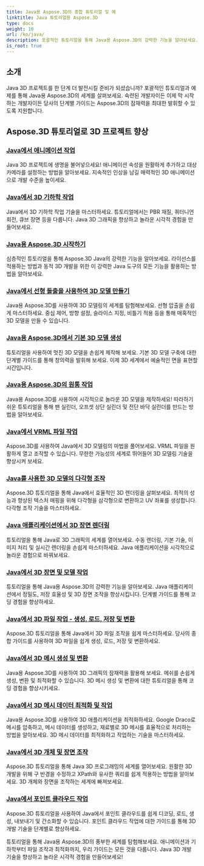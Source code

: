 ```yaml
---
title: Java용 Aspose.3D의 종합 튜토리얼 및 예
linktitle: Java 튜토리얼용 Aspose.3D
type: docs
weight: 10
url: /ko/java/
description: 포괄적인 튜토리얼을 통해 Java용 Aspose.3D의 강력한 기능을 알아보세요. 애니메이션, 기하학, 라이센스 등에 대한 튜토리얼을 통해 Java 3D 프로젝트를 향상시키세요!
is_root: true
---
```

## 소개

Java 3D 프로젝트를 한 단계 더 발전시킬 준비가 되셨습니까? 포괄적인 튜토리얼과 예제를 통해 Java용 Aspose.3D의 세계를 살펴보세요. 숙련된 개발자이든 이제 막 시작하는 개발자이든 당사의 단계별 가이드는 Aspose.3D의 잠재력을 최대한 발휘할 수 있도록 지원합니다.

## Aspose.3D 튜토리얼로 3D 프로젝트 향상

### [Java에서 애니메이션 작업](./animations/)

Java 3D 프로젝트에 생명을 불어넣으세요! 애니메이션 속성을 원활하게 추가하고 대상 카메라를 설정하는 방법을 알아보세요. 지속적인 인상을 남길 매력적인 3D 애니메이션으로 개발 수준을 높이세요.

### [Java에서 3D 기하학 작업](./geometry/)

Java에서 3D 기하학 작업 기술을 마스터하세요. 튜토리얼에서는 PBR 재질, 쿼터니언 회전, 큐브 장면 등을 다룹니다. Java 3D 그래픽을 향상하고 놀라운 시각적 경험을 만들어보세요.

### [Java용 Aspose.3D 시작하기](./licensing/)

심층적인 튜토리얼을 통해 Aspose.3D Java의 강력한 기능을 알아보세요. 라이선스를 적용하는 방법과 동적 3D 개발을 위한 이 강력한 Java 도구의 모든 기능을 활용하는 방법을 알아보세요.

### [Java에서 선형 돌출을 사용하여 3D 모델 만들기](./linear-extrusion/)

Java용 Aspose.3D를 사용하여 3D 모델링의 세계를 탐험해보세요. 선형 압출을 손쉽게 마스터하세요. 중심 제어, 방향 설정, 슬라이스 지정, 비틀기 적용 등을 통해 매혹적인 3D 모델을 만들 수 있습니다.

### [Java용 Aspose.3D에서 기본 3D 모델 생성](./primitive-3d-models/)

튜토리얼을 사용하여 멋진 3D 모델을 손쉽게 제작해 보세요. 기본 3D 모델 구축에 대한 단계별 가이드를 통해 창의력을 발휘해 보세요. 이제 3D 세계에서 예술적인 면을 표현할 시간입니다.

### [Java용 Aspose.3D의 원통 작업](./cylinders/)

Java용 Aspose.3D를 사용하여 시각적으로 놀라운 3D 모델을 제작하세요! 따라하기 쉬운 튜토리얼을 통해 팬 실린더, 오프셋 상단 실린더 및 전단 바닥 실린더를 만드는 방법을 알아보세요.

### [Java에서 VRML 파일 작업](./vrml-files/)

Aspose.3D를 사용하여 Java에서 3D 모델링의 마법을 풀어보세요. VRML 파일을 원활하게 열고 조작할 수 있습니다. 무한한 가능성의 세계로 뛰어들어 3D 모델링 기술을 향상시켜 보세요.

### [Java를 사용한 3D 모델의 다각형 조작](./polygon/)

Aspose.3D 튜토리얼을 통해 Java에서 효율적인 3D 렌더링을 살펴보세요. 최적의 성능과 향상된 텍스처 매핑을 위해 다각형을 삼각형으로 변환하고 UV 좌표를 생성합니다. 다각형 조작 기술을 마스터하세요.

### [Java 애플리케이션에서 3D 장면 렌더링](./rendering-3d-scenes/)

튜토리얼을 통해 Java로 3D 그래픽의 세계를 열어보세요. 수동 렌더링, 기본 기술, 이미지 처리 및 실시간 렌더링을 손쉽게 마스터하세요. Java 애플리케이션을 시각적으로 놀라운 경험으로 바꿔보세요.

### [Java에서 3D 장면 및 모델 작업](./3d-scenes-and-models/)

튜토리얼을 통해 Java용 Aspose.3D의 강력한 기능을 알아보세요. Java 애플리케이션에서 정밀도, 저장 효율성 및 3D 장면 조작을 향상시킵니다. 단계별 가이드를 통해 코딩 경험을 향상하세요.

### [Java에서 3D 파일 작업 - 생성, 로드, 저장 및 변환](./load-and-save/)

Aspose.3D 튜토리얼을 통해 Java에서 3D 파일 조작을 쉽게 마스터하세요. 당사의 종합 가이드를 사용하여 3D 파일을 쉽게 생성, 로드, 저장 및 변환하세요.

### [Java에서 3D 메시 생성 및 변환](./transforming-3d-meshes/)

Java용 Aspose.3D를 사용하여 3D 그래픽의 잠재력을 활용해 보세요. 메쉬를 손쉽게 생성, 변환 및 최적화할 수 있습니다. 3D 메시 생성 및 변환에 대한 튜토리얼을 통해 코딩 경험을 향상시키세요.

### [Java에서 3D 메시 데이터 최적화 및 작업](./3d-mesh-data/)

Java용 Aspose.3D를 사용하여 3D 애플리케이션을 최적화하세요. Google Draco로 메시를 압축하고, 메시 데이터를 생성하고, 재료별로 3D 메시를 효율적으로 처리하는 방법을 알아보세요. 3D 메시 데이터를 최적화하고 작업하는 기술을 마스터하세요.

### [Java에서 3D 개체 및 장면 조작](./3d-objects-and-scenes/)

Aspose.3D 튜토리얼을 통해 Java 3D 프로그래밍의 세계를 열어보세요. 원활한 3D 개발을 위해 구 반경을 수정하고 XPath와 유사한 쿼리를 쉽게 적용하는 방법을 알아보세요. 3D 개체와 장면을 조작하는 세계에 빠져보세요.

### [Java에서 포인트 클라우드 작업](./point-clouds/)

Aspose.3D 튜토리얼을 사용하여 Java에서 포인트 클라우드를 쉽게 디코딩, 로드, 생성, 내보내기 및 간소화할 수 있습니다. 포인트 클라우드 작업에 대한 가이드를 통해 3D 개발 기술을 단계별로 향상하세요.

튜토리얼을 통해 Java용 Aspose.3D의 풍부한 세계를 탐험해보세요. 애니메이션과 기하학부터 파일 조작과 최적화까지, 우리 가이드는 모든 것을 다룹니다. Java 3D 개발 기술을 향상하고 놀라운 시각적 경험을 만들어보세요!